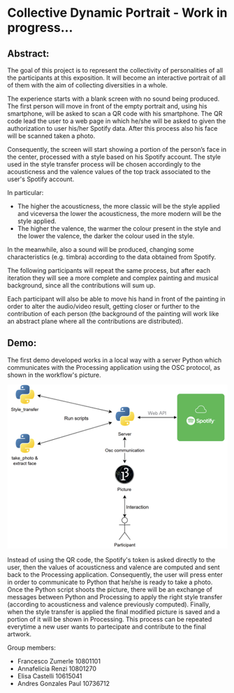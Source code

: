 # Collective Dynamic Portrait - Work in progress...

## Abstract:

The goal of this project is to represent the collectivity of personalities of all the participants at this exposition. It will become an interactive portrait of all of them with the aim of collecting diversities in a whole.

The experience starts with a blank screen with no sound being produced. 
The first person will move in front of the empty portrait  and, using his smartphone, will be asked to scan a QR code with his smartphone. The QR code lead the user to a web page in which he/she will be asked to given the authorization to user his/her Spotify data. After this process also his face will be scanned taken a photo. 

Consequently, the screen will start showing a portion of the person’s face in the center, processed with a style based on his Spotify account. 
The style used in the style transfer process will be chosen accordingly to the acousticness and the valence values of the top track associated to the user's Spotify account.

In particular:
* The higher the acousticness, the more classic will be the style applied and viceversa the lower the acousticness, the more modern will be the style applied.
* The higher the valence, the warmer the colour present in the style and the lower the valence, the darker the colour used in the style.

In the meanwhile, also a sound will be produced, changing some characteristics (e.g. timbra) according to the data obtained from Spotify.

The following participants will repeat the same process, but after each iteration they will see a more complete and complex painting and musical background, since all the contributions will sum up.

Each participant will also be able to move his hand in front of the painting in order to alter the audio/video result, getting closer or further to the contribution of each person (the background of the painting will work like an abstract plane where all the contributions are distributed).

## Demo:

The first demo developed works in a local way with a server Python which communicates with the Processing application using the OSC protocol, as shown in the workflow's picture. 

![Workflow](readme_images/workFlow.png)

Instead of using the QR code, the Spotify's token is asked directly to the user, then the values of acousticness and valence are computed and sent back to the  Processing application. 
Consequently, the user will press enter in order to communicate to Python that he/she is ready to take a photo. Once the Python script shoots the picture, there will be an exchange of messages between Python and Processing to apply the right style transfer (according to acousticness and valence previously computed).
Finally, when the style transfer is applied the final modified picture is saved and a portion of it will be shown in Processing.
This process can be repeated everytime a new user wants to partecipate and contribute to the final artwork.

Group members: 
* Francesco Zumerle 10801101
* Annafelicia Renzi 10801270
* Elisa Castelli 10615041
* Andres Gonzales Paul 10736712
